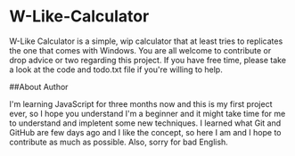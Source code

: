 # W-Like-Calculator

W-Like Calculator is a simple, wip calculator that at least tries to replicates the one that comes with Windows. You are all welcome to contribute or drop advice or two regarding this project. If you have free time, please take a look at the code and todo.txt file if you're willing to help.

##About Author

I'm learning JavaScript for three months now and this is my first project ever, so I hope you understand I'm a beginner and it might take time for me to understand and impletent some new techniques. I learned what Git and GitHub are few days ago and I like the concept, so here I am and I hope to contribute as much as possible. Also, sorry for bad English.

